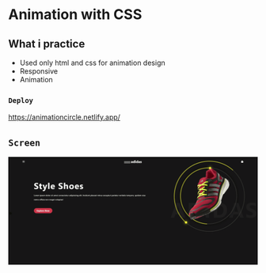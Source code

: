 # Animation with CSS

## What i practice

- Used only html and css for animation design
- Responsive
- Animation

### `Deploy`

https://animationcircle.netlify.app/

## `Screen`

![](screen.gif)
